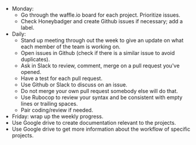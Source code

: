- Monday: 
    - Go through the waffle.io board for each project. Prioritize issues.
    - Check Honeybadger and create Github issues if necessary; add a label.
- Daily: 
    - Stand up meeting through out the week to give an update on what each member of the team is working on.
    - Open issues in Github (check if there is a similar issue to avoid duplicates).
    - Ask in Slack to review, comment, merge on a pull request you've opened. 
    - Have a test for each pull request.
    - Use Github or Slack to discuss on an issue.
    - Do not merge your own pull request somebody else will do that.
    - Use Rubocop to review your syntax and be consistent with empty lines or trailing spaces.
    - Pair coding/review if needed.
- Friday: wrap up the weekly progress.
- Use Google drive to create documentation relevant to the projects.
- Use Google drive to get more information about the workflow of specific projects.
